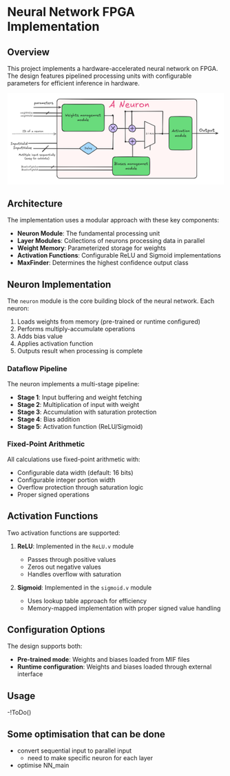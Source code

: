 # Neural Network FPGA Implementation

## Overview

This project implements a hardware-accelerated neural network on FPGA. The design features pipelined processing units with configurable parameters for efficient inference in hardware.

![](./assets/neuron_v1.png)

## Architecture

The implementation uses a modular approach with these key components:

- **Neuron Module**: The fundamental processing unit
- **Layer Modules**: Collections of neurons processing data in parallel
- **Weight Memory**: Parameterized storage for weights
- **Activation Functions**: Configurable ReLU and Sigmoid implementations
- **MaxFinder**: Determines the highest confidence output class

## Neuron Implementation

The `neuron` module is the core building block of the neural network. Each neuron:

1. Loads weights from memory (pre-trained or runtime configured)
2. Performs multiply-accumulate operations
3. Adds bias value
4. Applies activation function
5. Outputs result when processing is complete

### Dataflow Pipeline

The neuron implements a multi-stage pipeline:
- **Stage 1**: Input buffering and weight fetching
- **Stage 2**: Multiplication of input with weight
- **Stage 3**: Accumulation with saturation protection
- **Stage 4**: Bias addition
- **Stage 5**: Activation function (ReLU/Sigmoid)

### Fixed-Point Arithmetic

All calculations use fixed-point arithmetic with:
- Configurable data width (default: 16 bits)
- Configurable integer portion width
- Overflow protection through saturation logic
- Proper signed operations


## Activation Functions

Two activation functions are supported:

1. **ReLU**: Implemented in the `ReLU.v` module
   - Passes through positive values
   - Zeros out negative values
   - Handles overflow with saturation

2. **Sigmoid**: Implemented in the `sigmoid.v` module
   - Uses lookup table approach for efficiency
   - Memory-mapped implementation with proper signed value handling


## Configuration Options
The design supports both:
- **Pre-trained mode**: Weights and biases loaded from MIF files
- **Runtime configuration**: Weights and biases loaded through external interface

## Usage
-!ToDo()

## Some optimisation that can be done
- convert sequential input to parallel input
  - need to make specific neuron for each layer
- optimise NN_main